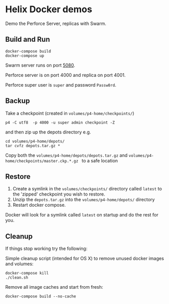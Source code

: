 # Helix Docker demos

Demo the Perforce Server, replicas with Swarm.


## Build and Run

	docker-compose build
	docker-compose up
	
Swarm server runs on port [5080](http://localhost:5080).

Perforce server is on port 4000 and replica on port 4001.

Perforce super user is `super` and password `Passw0rd`.

## Backup

Take a checkpoint (created in `volumes/p4-home/checkpoints/`)

    p4 -C utf8  -p 4000 -u super admin checkpoint -Z
    
and then zip up the depots directory e.g.

    cd volumes/p4-home/depots/
    tar cvfz depots.tar.gz *
    
Copy both the `volumes/p4-home/depots/depots.tar.gz` and `volumes/p4-home/checkpoints/master.ckp.*.gz ` to a safe location

## Restore

1. Create a symlink in the `volumes/checkpoints/` directory called `latest` to the 'zipped' checkpoint you wish to restore.
2. Unzip the `depots.tar.gz` into the `volumes/p4-home/depots/` directory
3. Restart docker compose.

Docker will look for a symlink called `latest` on startup and do the rest for you. 

## Cleanup

If things stop working try the following:

Simple cleanup script (intended for OS X) to remove unused docker images and volumes:

	docker-compose kill
	./clean.sh
	
Remove all image caches and start from fresh:

    docker-compose build --no-cache

